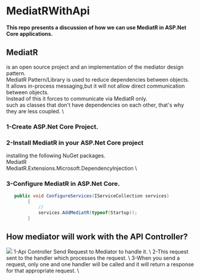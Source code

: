 # MediatRWithApi
**This repo presents a discussion of how we can use MediatR in ASP.Net Core applications.** 

## MediatR
is an open source project and an implementation of the mediator design pattern. \
MediatR Pattern/Library is used to reduce dependencies between objects.\
It allows in-process messaging,but it will not allow direct communication between objects. \
Instead of this it forces to communicate via MediatR only. \
such as classes that don't have dependencies on each other, that's why they are less coupled. \


### 1-Create ASP.Net Core Project.
### 2-Install MediatR in your ASP.Net Core project
installing the following NuGet packages. \
MediatR \
MediatR.Extensions.Microsoft.DependencyInjection \
### 3-Configure MediatR in ASP.Net Core.
```c#
   public void ConfigureServices(IServiceCollection services)
        {
            //
            services.AddMediatR(typeof(Startup));
        }
```
## How mediator will work with the API Controller?
<img src="https://user-images.githubusercontent.com/18700494/109400136-aa366180-794f-11eb-9ce8-51ca5abe6c77.png" />
1-Api Controller Send Request to Mediator to handle it. \
2-This request sent to the handler which processes the request. \
3-When you send a request, only one and one handler will be called and it will return a response for that appropriate request. \
